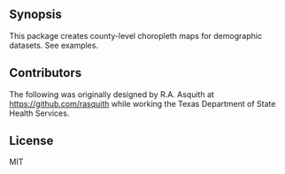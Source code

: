 ## Synopsis

 This package creates county-level choropleth maps for demographic datasets. See examples.

## Contributors

The following was originally designed by R.A. Asquith at https://github.com/rasquith while working the Texas Department of State Health Services.

## License

MIT
